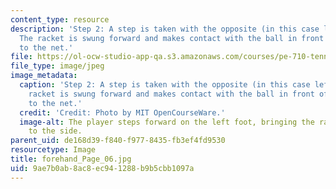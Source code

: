 ```yaml
---
content_type: resource
description: 'Step 2: A step is taken with the opposite (in this case left) foot.
  The racket is swung forward and makes contact with the ball in front of you, parallel
  to the net.'
file: https://ol-ocw-studio-app-qa.s3.amazonaws.com/courses/pe-710-tennis-spring-2007/9ae7b0ab8ac8ec941288b9b5cbb1097a_forehand_Page_06.jpg
file_type: image/jpeg
image_metadata:
  caption: 'Step 2: A step is taken with the opposite (in this case left) foot. The
    racket is swung forward and makes contact with the ball in front of you, parallel
    to the net.'
  credit: 'Credit: Photo by MIT OpenCourseWare.'
  image-alt: The player steps forward on the left foot, bringing the racket around
    to the side.
parent_uid: de168d39-f840-f977-8435-fb3ef4fd9530
resourcetype: Image
title: forehand_Page_06.jpg
uid: 9ae7b0ab-8ac8-ec94-1288-b9b5cbb1097a
---
```

